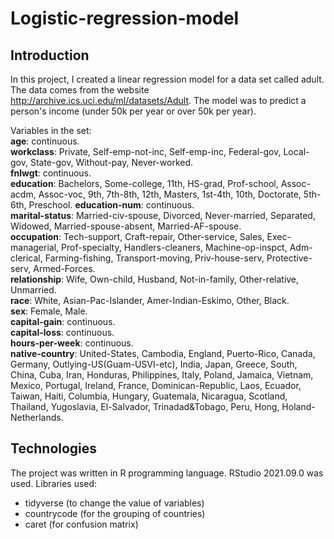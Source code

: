 # Logistic-regression-model
## Introduction
In this project, I created a linear regression model for a data set called adult. The data comes from the website http://archive.ics.uci.edu/ml/datasets/Adult. The model was to predict a person's income (under 50k per year or over 50k per year). 

Variables in the set: <br >
**age**: continuous. <br >
**workclass**: Private, Self-emp-not-inc, Self-emp-inc, Federal-gov, Local-gov, State-gov, Without-pay, Never-worked. <br >
**fnlwgt**: continuous. <br >
**education**: Bachelors, Some-college, 11th, HS-grad, Prof-school, Assoc-acdm, Assoc-voc, 9th, 7th-8th, 12th, Masters, 1st-4th, 10th, Doctorate, 5th-6th, Preschool.
**education-num**: continuous. <br >
**marital-status**: Married-civ-spouse, Divorced, Never-married, Separated, Widowed, Married-spouse-absent, Married-AF-spouse. <br >
**occupation**: Tech-support, Craft-repair, Other-service, Sales, Exec-managerial, Prof-specialty, Handlers-cleaners, Machine-op-inspct, Adm-clerical, Farming-fishing, Transport-moving, Priv-house-serv, Protective-serv, Armed-Forces. <br >
**relationship**: Wife, Own-child, Husband, Not-in-family, Other-relative, Unmarried. <br >
**race**: White, Asian-Pac-Islander, Amer-Indian-Eskimo, Other, Black. <br >
**sex**: Female, Male. <br >
**capital-gain**: continuous. <br >
**capital-loss**: continuous. <br >
**hours-per-week**: continuous. <br >
**native-country**: United-States, Cambodia, England, Puerto-Rico, Canada, Germany, Outlying-US(Guam-USVI-etc), India, Japan, Greece, South, China, Cuba, Iran, Honduras, Philippines, Italy, Poland, Jamaica, Vietnam, Mexico, Portugal, Ireland, France, Dominican-Republic, Laos, Ecuador, Taiwan, Haiti, Columbia, Hungary, Guatemala, Nicaragua, Scotland, Thailand, Yugoslavia, El-Salvador, Trinadad&Tobago, Peru, Hong, Holand-Netherlands. <br >


## Technologies
The project was written in R programming language.  RStudio 2021.09.0  was used.
Libraries used: 
- tidyverse (to change the value of variables)
- countrycode (for the grouping of countries)
- caret (for confusion matrix)
